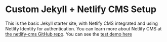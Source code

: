 # Custom Jekyll + Netlify CMS Setup

This is the basic Jekyll starter site, with Netlify CMS integrated and using Netlify Identity for
authentication. You can learn more about Netlify CMS at [the netlify-cms GitHub
repo](https://github.com/netlify/netlify-cms). You can see the [test demo here](https://nma.netlify.com)
